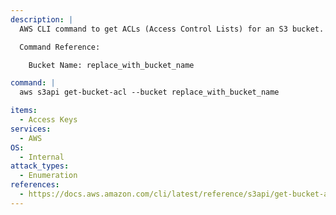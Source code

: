 ```yaml
---
description: |
  AWS CLI command to get ACLs (Access Control Lists) for an S3 bucket.

  Command Reference:

  	Bucket Name: replace_with_bucket_name

command: |
  aws s3api get-bucket-acl --bucket replace_with_bucket_name

items:
  - Access Keys
services:
  - AWS
OS:
  - Internal
attack_types:
  - Enumeration
references:
  - https://docs.aws.amazon.com/cli/latest/reference/s3api/get-bucket-acl.html
---
```

